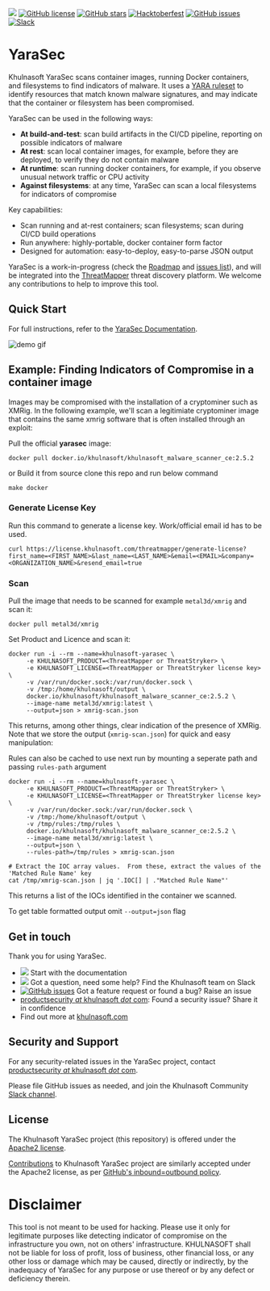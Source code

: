 [<img src="https://img.shields.io/badge/documentation-read-green">](https://docs.khulnasoft.com/yarasec/)
[![GitHub license](https://img.shields.io/github/license/khulnasoft/YaraSec)](https://github.com/khulnasoft-lab/YaraSec/blob/master/LICENSE)
[![GitHub stars](https://img.shields.io/github/stars/khulnasoft/YaraSec)](https://github.com/khulnasoft-lab/YaraSec/stargazers)
[![Hacktoberfest](https://img.shields.io/github/hacktoberfest/2022/khulnasoft/YaraSec)](https://github.com/khulnasoft-lab/YaraSec/issues)
[![GitHub issues](https://img.shields.io/github/issues/khulnasoft/YaraSec)](https://github.com/khulnasoft-lab/YaraSec/issues)
[![Slack](https://img.shields.io/badge/slack-@khulnasoft-blue.svg?logo=slack)](https://join.slack.com/t/khulnasoft-community/shared_invite/zt-podmzle9-5X~qYx8wMaLt9bGWwkSdgQ)

# YaraSec

Khulnasoft YaraSec scans container images, running Docker containers, and filesystems to find indicators of malware. It uses a [YARA ruleset](https://github.com/khulnasoft-lab/yara-rules) to identify resources that match known malware signatures, and may indicate that the container or filesystem has been compromised.

YaraSec can be used in the following ways:

- **At build-and-test**: scan build artifacts in the CI/CD pipeline, reporting on possible indicators of malware
- **At rest**: scan local container images, for example, before they are deployed, to verify they do not contain malware
- **At runtime**: scan running docker containers, for example, if you observe unusual network traffic or CPU activity
- **Against filesystems**: at any time, YaraSec can scan a local filesystems for indicators of compromise

Key capabilities:

- Scan running and at-rest containers; scan filesystems; scan during CI/CD build operations
- Run anywhere: highly-portable, docker container form factor
- Designed for automation: easy-to-deploy, easy-to-parse JSON output

YaraSec is a work-in-progress (check the [Roadmap](https://github.com/khulnasoft-lab/YaraSec/projects) and [issues list](issues)), and will be integrated into the [ThreatMapper](https://github.com/khulnasoft-lab/ThreatMapper) threat discovery platform. We welcome any contributions to help to improve this tool.

## Quick Start

For full instructions, refer to the [YaraSec Documentation](https://docs.khulnasoft.com/docs/yarasec/).

![demo gif](demo.gif)

## Example: Finding Indicators of Compromise in a container image

Images may be compromised with the installation of a cryptominer such as XMRig. In the following example, we'll scan a legitimiate cryptominer image that contains the same xmrig software that is often installed through an exploit:

Pull the official **yarasec** image:

```
docker pull docker.io/khulnasoft/khulnasoft_malware_scanner_ce:2.5.2
```

or Build it from source clone this repo and run below command
```
make docker
```

### Generate License Key

Run this command to generate a license key. Work/official email id has to be used.
```shell
curl https://license.khulnasoft.com/threatmapper/generate-license?first_name=<FIRST_NAME>&last_name=<LAST_NAME>&email=<EMAIL>&company=<ORGANIZATION_NAME>&resend_email=true
```

### Scan

Pull the image that needs to be scanned for example `metal3d/xmrig` and scan it:

```
docker pull metal3d/xmrig
```

Set Product and Licence and scan it:

```
docker run -i --rm --name=khulnasoft-yarasec \
     -e KHULNASOFT_PRODUCT=<ThreatMapper or ThreatStryker> \
     -e KHULNASOFT_LICENSE=<ThreatMapper or ThreatStryker license key> \
     -v /var/run/docker.sock:/var/run/docker.sock \
     -v /tmp:/home/khulnasoft/output \
     docker.io/khulnasoft/khulnasoft_malware_scanner_ce:2.5.2 \
     --image-name metal3d/xmrig:latest \
     --output=json > xmrig-scan.json
```

This returns, among other things, clear indication of the presence of XMRig. Note that we store the output (`xmrig-scan.json`) for quick and easy manipulation:

Rules can also be cached to use next run by mounting a seperate path and passing `rules-path` argument
```
docker run -i --rm --name=khulnasoft-yarasec \
     -e KHULNASOFT_PRODUCT=<ThreatMapper or ThreatStryker> \
     -e KHULNASOFT_LICENSE=<ThreatMapper or ThreatStryker license key> \
     -v /var/run/docker.sock:/var/run/docker.sock \
     -v /tmp:/home/khulnasoft/output \
     -v /tmp/rules:/tmp/rules \
     docker.io/khulnasoft/khulnasoft_malware_scanner_ce:2.5.2 \
     --image-name metal3d/xmrig:latest \
     --output=json \
     --rules-path=/tmp/rules > xmrig-scan.json
```

```
# Extract the IOC array values.  From these, extract the values of the 'Matched Rule Name' key
cat /tmp/xmrig-scan.json | jq '.IOC[] | ."Matched Rule Name"'
```

This returns a list of the IOCs identified in the container we scanned.

To get table formatted output omit `--output=json` flag

## Get in touch

Thank you for using YaraSec.

- [<img src="https://img.shields.io/badge/documentation-read-green">](https://docs.khulnasoft.com/docs/yarasec/) Start with the documentation
- [<img src="https://img.shields.io/badge/slack-@khulnasoft-blue.svg?logo=slack">](https://join.slack.com/t/khulnasoft-community/shared_invite/zt-podmzle9-5X~qYx8wMaLt9bGWwkSdgQ) Got a question, need some help? Find the Khulnasoft team on Slack
- [![GitHub issues](https://img.shields.io/github/issues/khulnasoft/YaraSec)](https://github.com/khulnasoft-lab/YaraSec/issues) Got a feature request or found a bug? Raise an issue
- [productsecurity _at_ khulnasoft _dot_ com](SECURITY.md): Found a security issue? Share it in confidence
- Find out more at [khulnasoft.com](https://khulnasoft.com/)

## Security and Support

For any security-related issues in the YaraSec project, contact [productsecurity _at_ khulnasoft _dot_ com](SECURITY.md).

Please file GitHub issues as needed, and join the Khulnasoft Community [Slack channel](https://join.slack.com/t/khulnasoft-community/shared_invite/zt-podmzle9-5X~qYx8wMaLt9bGWwkSdgQ).

## License

The Khulnasoft YaraSec project (this repository) is offered under the [Apache2 license](https://www.apache.org/licenses/LICENSE-2.0).

[Contributions](CONTRIBUTING.md) to Khulnasoft YaraSec project are similarly accepted under the Apache2 license, as per [GitHub's inbound=outbound policy](https://docs.github.com/en/github/site-policy/github-terms-of-service#6-contributions-under-repository-license).

# Disclaimer

This tool is not meant to be used for hacking. Please use it only for legitimate purposes like detecting indicator of compromise on the infrastructure you own, not on others' infrastructure. KHULNASOFT shall not be liable for loss of profit, loss of business, other financial loss, or any other loss or damage which may be caused, directly or indirectly, by the inadequacy of YaraSec for any purpose or use thereof or by any defect or deficiency therein.
